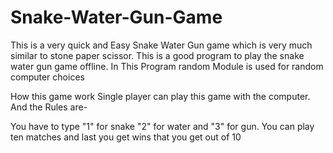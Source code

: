 # Snake-Water-Gun-Game
This is a very quick and Easy Snake Water Gun game which is very much similar to stone paper scissor.
This is a good program to play the snake water gun game offline.
In This Program random Module is used for random computer choices

How this game work
Single player can play this game with the computer.
And the Rules are-

You have to type "1" for snake "2" for water and "3" for gun.
You can play ten matches and last you get wins that you get out of 10
